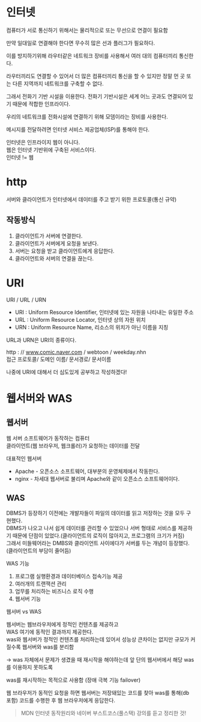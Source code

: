 
# 인터넷

컴퓨터가 서로 통신하기 위해서는 물리적으로 또는 무선으로 연결이 필요함

만약 일대일로 연결해야 한다면 무수히 많은 선과 플러그가 필요하다.  

이를 방지하기위해 라우터같은 네트워크 장비를 사용해서 여러 대의 컴퓨터끼리 통신한다.  

라우터끼리도 연결할 수 있어서 더 많은 컴퓨터끼리 통신을 할 수 있지만 정말 먼 곳 또는 다른 지역까지 네트워크를 구축할 수 없다.  

그래서 전화기 기반 시설을 이용한다. 전화기 기반시설은 세계 어느 곳과도 연결되어 있기 때문에 적합한 인프라이다.  

우리의 네트워크를 전화시설에 연결하기 위해 모뎀이라는 장비를 사용한다.  

메시지를 전달하려면 인터넷 서비스 제공업체(ISP)를 통해야 한다.  

인터넷은 인프라이지 웹이 아니다.  
웹은 인터넷 기반위에 구축된 서비스이다.  
인터넷 != 웹


# http

서버와 클라이언트가 인터넷에서 데이터를 주고 받기 위한 프로토콜(통신 규약)

## 작동방식

1. 클라이언트가 서버에 연결한다.
2. 클라이언트가 서버에게 요청을 보낸다.
3. 서버는 요청을 받고 클라이언트에게 응답한다.
4. 클라이언트와 서버의 연결을 끊는다.

# URI

URI / URL / URN

* URI : Uniform Resource Identifier, 인터넷에 있는 자원을 나타내는 유일한 주소
* URL : Uniform Resource Locator, 인터넷 상의 자원 위치
* URN : Uniform Resource Name, 리소스의 위치가 아닌 이름을 지칭

URL과 URN은 URI의 종류이다.

http : // www.comic.naver.com  / webtoon / weekday.nhn  
접근 프로토콜/    도메인 이름/   문서경로/ 문서이름

나중에 URI에 대해서 더 심도있게 공부하고 작성하겠다!

# 웹서버와 WAS

## 웹서버
웹 서버 소프트웨어가 동작하는 컴퓨터  
클라이언트(웹 브라우저, 웹크롤러)가 요청하는 데이터를 전달  

대표적인 웹서버  
* Apache - 오픈소스 소프트웨어, 대부분의 운영체제에서 작동한다.  
* nginx - 차세대 웹서버로 불리며 Apache와 같이 오픈소스 소프트웨어이다.  

## WAS
DBMS가 등장하기 이전에는 개발자들이 파일의 데이터를 읽고 저장하는 것을 모두 구현했다.  
DBMS가 나오고 나서 쉽게 데이터를 관리할 수 있었으나 서버 형태로 서비스를 제공하기 때문에 단점이 있었다.(클라이언트의 로직이 많아지고, 프로그램의 크기가 커짐)    
그래서 미들웨어라는 DMBS와 클라이언트 사이에다가 서버를 두는 개념이 등장했다.(클라이언트의 부담이 줄어듬)  

WAS 기능
1. 프로그램 실행환경과 데이터베이스 접속기능 제공
2. 여러개의 트랜잭션 관리
3. 업무를 처리하는 비즈니스 로직 수행
4. 웹서버 기능

웹서버 vs WAS

웹서버는 웹브라우저에게 정적인 컨텐츠를 제공하고  
WAS 여기에 동적인 결과까지 제공한다.  
was와 웹서버가 정적인 컨텐츠를 처리하는데 있어서 성능상 큰차이는 없지만 규모가 커질수록 웹서버와 was를 분리함  

-> was 자체에서 문제가 생겼을 때 재시작을 해야하는데 앞 단의 웹서버에서 해당 was를 이용하지 못하도록 

was를 재시작하는 목적으로 사용함 (장애 극복 기능 failover)

웹 브라우저가 동적인 요청을 하면 웹서버는 저장돼있는 코드를 찾아 was를 통해(db 포함) 코드를 수행한 후 웹 브라우저에게 응답한다.  


> MDN 인터넷 동작원리와 네이버 부스트코스(풀스택) 강의를 듣고 정리한 것! 
